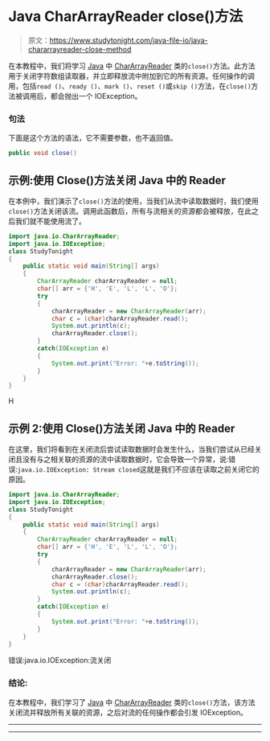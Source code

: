 # Java CharArrayReader close()方法

> 原文：<https://www.studytonight.com/java-file-io/java-chararrayreader-close-method>

在本教程中，我们将学习 [Java](https://www.studytonight.com/java/) 中 [CharArrayReader](https://www.studytonight.com/java-file-io/java-chararrayreader-class) 类的`close()`方法。此方法用于关闭字符数组读取器，并立即释放流中附加到它的所有资源。任何操作的调用，包括`read ()`、`ready ()`、`mark ()`、`reset ()`或`skip ()`方法，在`close()`方法被调用后，都会抛出一个 IOException。

### 句法

下面是这个方法的语法，它不需要参数，也不返回值。

```java
public void close()
```

## 示例:使用 Close()方法关闭 Java 中的 Reader

在本例中，我们演示了`close()`方法的使用，当我们从流中读取数据时，我们使用`close()`方法关闭该流。调用此函数后，所有与流相关的资源都会被释放，在此之后我们就不能使用流了。

```java
import java.io.CharArrayReader;
import java.io.IOException;
class StudyTonight
{
	public static void main(String[] args)  
	{ 
		CharArrayReader charArrayReader = null;  
		char[] arr = {'H', 'E', 'L', 'L', 'O'};  
		try 
		{  
			charArrayReader = new CharArrayReader(arr);  
			char c = (char)charArrayReader.read();  
			System.out.println(c);
			charArrayReader.close();  
		} 
		catch(IOException e) 
		{  
			System.out.print("Error: "+e.toString());  
		} 
	} 
} 
```

H

## 示例 2:使用 Close()方法关闭 Java 中的 Reader

在这里，我们将看到在关闭流后尝试读取数据时会发生什么，当我们尝试从已经关闭且没有与之相关联的资源的流中读取数据时，它会导致一个异常，说:错误:`java.io.IOException: Stream closed`这就是我们不应该在读取之前关闭它的原因。

```java
import java.io.CharArrayReader;
import java.io.IOException;
class StudyTonight
{
	public static void main(String[] args)  
	{ 
		CharArrayReader charArrayReader = null;  
		char[] arr = {'H', 'E', 'L', 'L', 'O'};  
		try 
		{  
			charArrayReader = new CharArrayReader(arr);  
			charArrayReader.close();  
			char c = (char)charArrayReader.read();  
			System.out.println(c);		
		} 
		catch(IOException e) 
		{  
			System.out.print("Error: "+e.toString());  
		} 
	} 
} 
```

错误:java.io.IOException:流关闭

### 结论:

在本教程中，我们学习了 [Java](https://www.studytonight.com/java/) 中 [CharArrayReader](https://www.studytonight.com/java-file-io/java-chararrayreader-class) 类的`close()`方法，该方法关闭流并释放所有关联的资源，之后对流的任何操作都会引发 IOException。

* * *

* * *
